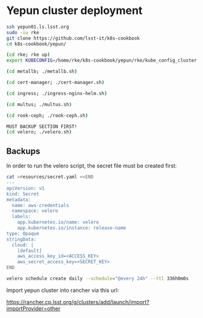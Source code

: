 # Yepun cluster deployment

```bash
ssh yepun01.ls.lsst.org
sudo -iu rke
git clone https://github.com/lsst-it/k8s-cookbook
cd k8s-cookbook/yepun/

(cd rke; rke up)
export KUBECONFIG=/home/rke/k8s-cookbook/yepun/rke/kube_config_cluster.yml

(cd metallb; ./metallb.sh)

(cd cert-manager; ./cert-manager.sh)

(cd ingress; ./ingress-nginx-helm.sh)

(cd multus; ./multus.sh)

(cd rook-ceph; ./rook-ceph.sh)

MUST BACKUP SECTION FIRST!
(cd velero; ./velero.sh)
```

## Backups

In order to run the velero script, the secret file must be created first:

```bash
cat >resources/secret.yaml <<END
---
apiVersion: v1
kind: Secret
metadata:
  name: aws-credentials
  namespace: velero
  labels:
    app.kubernetes.io/name: velero
    app.kubernetes.io/instance: release-name
type: Opaque
stringData:
  cloud: |
    [default]
    aws_access_key_id=<ACCESS_KEY>
    aws_secret_access_key=<SECRET_KEY>
END
```

```bash
velero schedule create daily --schedule="@every 24h" --ttl 336h0m0s
```

Import yepun cluster into rancher via this url:

https://rancher.cp.lsst.org/g/clusters/add/launch/import?importProvider=other
